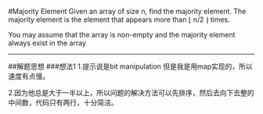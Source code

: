 #Majority Element
Given an array of size n, find the majority element. The majority element is the element that appears more than ⌊ n/2 ⌋ times.

You may assume that the array is non-empty and the majority element always exist in the array

---
##解题思想
###想法1
1.提示说是bit manipulation 但是我是用map实现的，所以速度有点慢。

2.因为他总是大于一半以上，所以问题的解决方法可以先排序，然后去向下去整的中间数，代码只有两行，十分简洁。




